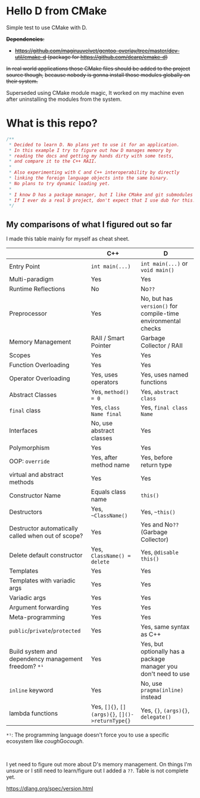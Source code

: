 # Hello D from CMake

Simple test to use CMake with D.

~~**Dependencies**:~~

 - ~~https://github.com/magiruuvelvet/gentoo-overlay/tree/master/dev-util/cmake-d (package for https://github.com/dcarp/cmake-d)~~


~~In real world applications those CMake files should be added to the project source though,~~
~~because nobody is gonna install those modules globally on their system.~~

Superseded using CMake module magic, It worked on my machine even after uninstalling the modules from the system.

# What is this repo?

```d
/**
 * Decided to learn D. No plans yet to use it for an application.
 * In this example I try to figure out how D manages memory by
 * reading the docs and getting my hands dirty with some tests,
 * and compare it to the C++ RAII.
 *
 * Also experimenting with C and C++ interoperability by directly
 * linking the foreign language objects into the same binary.
 * No plans to try dynamic loading yet.
 *
 * I know D has a package manager, but I like CMake and git submodules :)
 * If I ever do a real D project, don't expect that I use dub for this.
 */
```

## My comparisons of what I figured out so far

I made this table mainly for myself as cheat sheet.

|                              |   C++                            | D                                |
|------------------------------|----------------------------------|----------------------------------|
| Entry Point                  | `int main(...)`                  | `int main(...)` or `void main()` |
| Multi-paradigm               | Yes                              | Yes                              |
| Runtime Reflections          | No                               | No`??`                           |
| Preprocessor                 | Yes                              | No, but has `version()` for compile-time environmental checks |
| Memory Management            | RAII / Smart Pointer             | Garbage Collector / RAII         |
| Scopes                       | Yes                              | Yes                              |
| Function Overloading         | Yes                              | Yes                              |
| Operator Overloading         | Yes, uses operators              | Yes, uses named functions        |
| Abstract Classes             | Yes, `method() = 0`              | Yes, `abstract class`            |
| `final` class                | Yes, `class Name final`          | Yes, `final class Name`          |
| Interfaces                   | No, use abstract classes         | Yes                              |
| Polymorphism                 | Yes                              | Yes                              |
| OOP: `override`              | Yes, after method name           | Yes, before return type          |
| virtual and abstract methods | Yes                              | Yes                              |
| Constructor Name             | Equals class name                | `this()`                         |
| Destructors                  | Yes, `~ClassName()`              | Yes, `~this()`                   |
| Destructor automatically called when out of scope? | Yes        | Yes and No`??` (Garbage Collector) |
| Delete default constructor   | Yes, `ClassName() = delete`      | Yes, `@disable this()`           |
| Templates                    | Yes                              | Yes                              |
| Templates with variadic args | Yes                              | Yes                              |
| Variadic args                | Yes                              | Yes                              |
| Argument forwarding          | Yes                              | Yes                              |
| Meta-programming             | Yes                              | Yes                              |
| `public`/`private`/`protected` | Yes                            | Yes, same syntax as C++          |
| Build system and dependency management freedom? `*¹` | Yes      | Yes, but optionally has a package manager you don't need to use |
| `inline` keyword             | Yes                              | No, use `pragma(inline)` instead |
| lambda functions             | Yes, `[]{}`, `[](args){}`, `[]()->returnType{}` | Yes, `{}`, `(args){}`, `delegate()` |


`*¹`: The programming language doesn't force you to use a specific ecosystem like *cough*Go*cough*.

<br>

I yet need to figure out more about D's memory management. On things I'm unsure or I still
need to learn/figure out I added a `??`. Table is not complete yet.


https://dlang.org/spec/version.html

